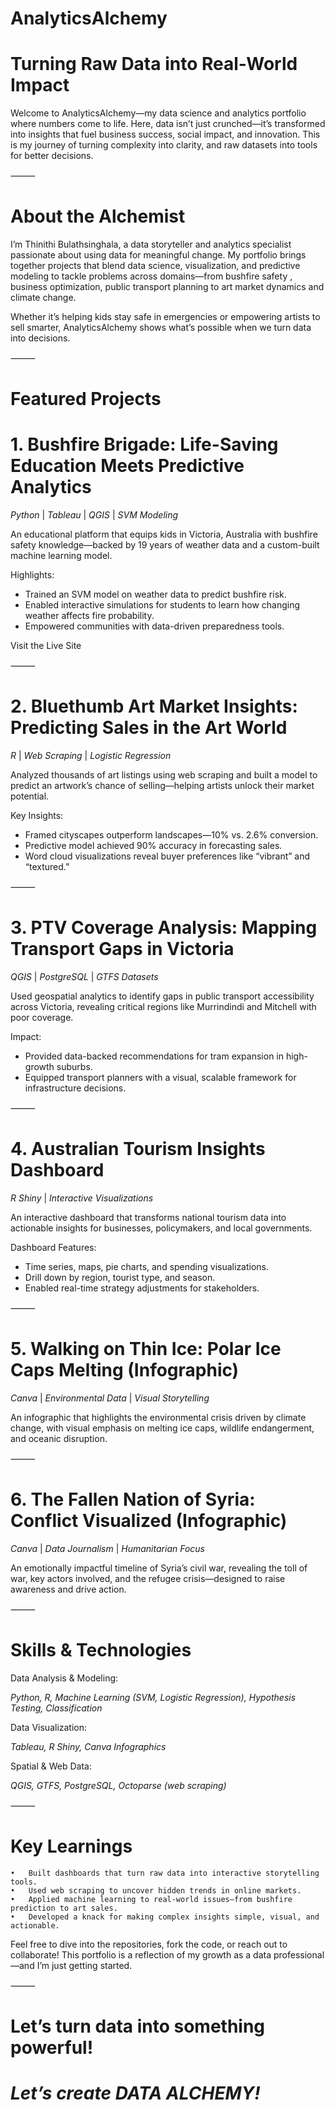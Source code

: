 # AnalyticsAlchemy

# Turning Raw Data into Real-World Impact

Welcome to AnalyticsAlchemy—my data science and analytics portfolio where numbers come to life. Here, data isn’t just crunched—it’s transformed into insights that fuel business success, social impact, and innovation. This is my journey of turning complexity into clarity, and raw datasets into tools for better decisions.

⸻

# About the Alchemist

I’m Thinithi Bulathsinghala, a data storyteller and analytics specialist passionate about using data for meaningful change. My portfolio brings together projects that blend data science, visualization, and predictive modeling to tackle problems across domains—from bushfire safety , business optimization, public transport planning to art market dynamics and climate change.

Whether it’s helping kids stay safe in emergencies or empowering artists to sell smarter, AnalyticsAlchemy shows what’s possible when we turn data into decisions.

⸻

# Featured Projects

# 1. Bushfire Brigade: Life-Saving Education Meets Predictive Analytics

_Python_ | _Tableau_  | _QGIS_  | _SVM Modeling_

An educational platform that equips kids in Victoria, Australia with bushfire safety knowledge—backed by 19 years of weather data and a custom-built machine learning model.

Highlights:
- Trained an SVM model on weather data to predict bushfire risk.
- Enabled interactive simulations for students to learn how changing weather affects fire probability.
- Empowered communities with data-driven preparedness tools.
 
Visit the Live Site

⸻

# 2. Bluethumb Art Market Insights: Predicting Sales in the Art World

 _R_  | _Web Scraping_ | _Logistic Regression_
 
Analyzed thousands of art listings using web scraping and built a model to predict an artwork’s chance of selling—helping artists unlock their market potential.

Key Insights:
- Framed cityscapes outperform landscapes—10% vs. 2.6% conversion.
- Predictive model achieved 90% accuracy in forecasting sales.
- Word cloud visualizations reveal buyer preferences like “vibrant” and “textured.”

⸻

# 3. PTV Coverage Analysis: Mapping Transport Gaps in Victoria

_QGIS_ | _PostgreSQL_ | _GTFS Datasets_

Used geospatial analytics to identify gaps in public transport accessibility across Victoria, revealing critical regions like Murrindindi and Mitchell with poor coverage.

Impact:
- Provided data-backed recommendations for tram expansion in high-growth suburbs.
- Equipped transport planners with a visual, scalable framework for infrastructure decisions.

⸻

# 4. Australian Tourism Insights Dashboard

_R Shiny_ | _Interactive Visualizations_

An interactive dashboard that transforms national tourism data into actionable insights for businesses, policymakers, and local governments.

Dashboard Features:
- Time series, maps, pie charts, and spending visualizations.
- Drill down by region, tourist type, and season.
- Enabled real-time strategy adjustments for stakeholders.

⸻

# 5. Walking on Thin Ice: Polar Ice Caps Melting (Infographic)

_Canva_ | _Environmental Data_ | _Visual Storytelling_

An infographic that highlights the environmental crisis driven by climate change, with visual emphasis on melting ice caps, wildlife endangerment, and oceanic disruption.

⸻

# 6. The Fallen Nation of Syria: Conflict Visualized (Infographic)

_Canva_ | _Data Journalism_ | _Humanitarian Focus_

An emotionally impactful timeline of Syria’s civil war, revealing the toll of war, key actors involved, and the refugee crisis—designed to raise awareness and drive action.

⸻

# Skills & Technologies

Data Analysis & Modeling:

_Python, R, Machine Learning (SVM, Logistic Regression), Hypothesis Testing, Classification_

Data Visualization:

_Tableau, R Shiny, Canva Infographics_

Spatial & Web Data:

_QGIS, GTFS, PostgreSQL, Octoparse (web scraping)_

⸻

# Key Learnings
	•	Built dashboards that turn raw data into interactive storytelling tools.
	•	Used web scraping to uncover hidden trends in online markets.
	•	Applied machine learning to real-world issues—from bushfire prediction to art sales.
	•	Developed a knack for making complex insights simple, visual, and actionable.

Feel free to dive into the repositories, fork the code, or reach out to collaborate! This portfolio is a reflection of my growth as a data professional—and I’m just getting started.

⸻

# Let’s turn data into something powerful!
# _Let’s create DATA ALCHEMY!_
